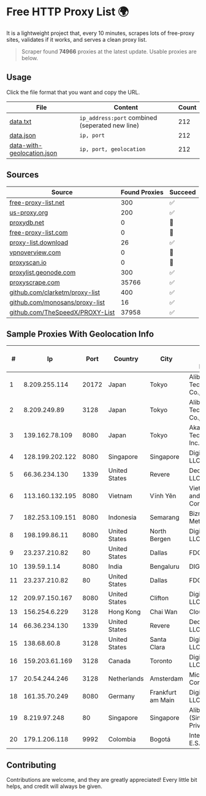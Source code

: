 
# Free HTTP Proxy List 🌍

It is a lightweight project that, every 10 minutes, scrapes lots of free-proxy sites, validates if it works, and serves a clean proxy list.


> Scraper found **74966** proxies at the latest update. Usable proxies are below.

## Usage

Click the file format that you want and copy the URL.


|File|Content|Count|
|----|-------|-----|
|[data.txt](https://raw.githubusercontent.com/themiralay/Proxy-List-World/master/data.txt)|`ip_address:port` combined (seperated new line)|212|
|[data.json](https://raw.githubusercontent.com/themiralay/Proxy-List-World/master/data.json)|`ip, port`|212|
|[data-with-geolocation.json](https://raw.githubusercontent.com/themiralay/Proxy-List-World/master/data-with-geolocation.json)|`ip, port, geolocation`|212|

## Sources

|Source|Found Proxies|Succeed|
|------|-------------|-------|
|[free-proxy-list.net](https://free-proxy-list.net)|300|✅|
|[us-proxy.org](https://www.us-proxy.org)|200|✅|
|[proxydb.net](http://proxydb.net)|0|🚫|
|[free-proxy-list.com](https://free-proxy-list.com/?page=&port=&type%5B%5D=http&type%5B%5D=https&up_time=0&search=Search)|0|🚫|
|[proxy-list.download](https://www.proxy-list.download/HTTP)|26|✅|
|[vpnoverview.com](https://vpnoverview.com/privacy/anonymous-browsing/free-proxy-servers)|0|🚫|
|[proxyscan.io](https://www.proxyscan.io)|0|🚫|
|[proxylist.geonode.com](https://proxylist.geonode.com/api/proxy-list?limit=300&page=1&sort_by=lastChecked&sort_type=desc&protocols=http,https)|300|✅|
|[proxyscrape.com](https://api.proxyscrape.com/v2/?request=displayproxies&protocol=http&timeout=10000&country=all&ssl=all&anonymity=all)|35766|✅|
|[github.com/clarketm/proxy-list](https://raw.githubusercontent.com/clarketm/proxy-list/master/proxy-list-raw.txt)|400|✅|
|[github.com/monosans/proxy-list](https://raw.githubusercontent.com/monosans/proxy-list/main/proxies/http.txt)|16|✅|
|[github.com/TheSpeedX/PROXY-List](https://raw.githubusercontent.com/TheSpeedX/PROXY-List/master/http.txt)|37958|✅|


## Sample Proxies With Geolocation Info

|#|Ip|Port|Country|City|Internet Service Provider|
|-|--|----|-------|----|-------------------------|
|1|8.209.255.114|20172|Japan|Tokyo|Alibaba (US) Technology Co., Ltd.|
|2|8.209.249.89|3128|Japan|Tokyo|Alibaba (US) Technology Co., Ltd.|
|3|139.162.78.109|8080|Japan|Tokyo|Akamai Technologies, Inc.|
|4|128.199.202.122|8080|Singapore|Singapore|DigitalOcean, LLC|
|5|66.36.234.130|1339|United States|Revere|DediOutlet, LLC|
|6|113.160.132.195|8080|Vietnam|Vĩnh Yên|VietNam Post and Telecom Corporation|
|7|182.253.109.151|8080|Indonesia|Semarang|Biznet Metronet|
|8|198.199.86.11|8080|United States|North Bergen|DigitalOcean, LLC|
|9|23.237.210.82|80|United States|Dallas|FDCservers.net|
|10|139.59.1.14|8080|India|Bengaluru|DIGITALOCEAN|
|11|23.237.210.82|80|United States|Dallas|FDCservers.net|
|12|209.97.150.167|8080|United States|Clifton|DigitalOcean, LLC|
|13|156.254.6.229|3128|Hong Kong|Chai Wan|Cloudie Limited|
|14|66.36.234.130|1339|United States|Revere|DediOutlet, LLC|
|15|138.68.60.8|3128|United States|Santa Clara|DigitalOcean, LLC|
|16|159.203.61.169|3128|Canada|Toronto|DigitalOcean, LLC|
|17|20.54.244.246|3128|Netherlands|Amsterdam|Microsoft Corporation|
|18|161.35.70.249|8080|Germany|Frankfurt am Main|DigitalOcean, LLC|
|19|8.219.97.248|80|Singapore|Singapore|Alibaba Cloud (Singapore) Private Limited|
|20|179.1.206.118|9992|Colombia|Bogotá|Internexa S.a. E.S.P|



## Contributing

Contributions are welcome, and they are greatly appreciated! Every
little bit helps, and credit will always be given.

